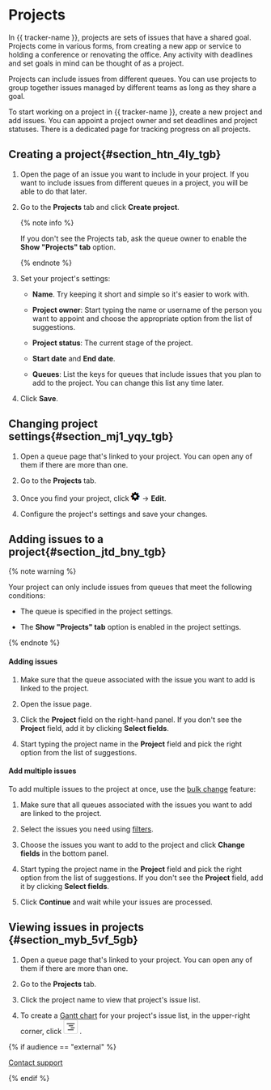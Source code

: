 # Projects

In {{ tracker-name }}, projects are sets of issues that have a shared goal. Projects come in various forms, from creating a new app or service to holding a conference or renovating the office. Any activity with deadlines and set goals in mind can be thought of as a project.

Projects can include issues from different queues. You can use projects to group together issues managed by different teams as long as they share a goal.

To start working on a project in {{ tracker-name }}, create a new project and add issues. You can appoint a project owner and set deadlines and project statuses. There is a dedicated page for tracking progress on all projects.

## Creating a project{#section_htn_4ly_tgb}

1. Open the page of an issue you want to include in your project. If you want to include issues from different queues in a project, you will be able to do that later.

1. Go to the **Projects** tab and click **Create project**.

    {% note info %}

    If you don't see the Projects tab, ask the queue owner to enable the **Show "Projects" tab** option.

    {% endnote %}

1. Set your project's settings:

    - **Name**. Try keeping it short and simple so it's easier to work with.

    - **Project owner**: Start typing the name or username of the person you want to appoint and choose the appropriate option from the list of suggestions.

    - **Project status**: The current stage of the project.

    - **Start date** and **End date**.

    - **Queues**: List the keys for queues that include issues that you plan to add to the project. You can change this list any time later.

1. Click **Save**.

## Changing project settings{#section_mj1_yqy_tgb}

1. Open a queue page that's linked to your project. You can open any of them if there are more than one.

1. Go to the **Projects** tab.

1. Once you find your project, click ![](../../_assets/tracker/icon-settings.png) → **Edit**.

1. Configure the project's settings and save your changes.

## Adding issues to a project{#section_jtd_bny_tgb}

{% note warning %}

Your project can only include issues from queues that meet the following conditions:

- The queue is specified in the project settings.

- The **Show "Projects" tab** option is enabled in the project settings.

{% endnote %}

#### Adding issues

1. Make sure that the queue associated with the issue you want to add is linked to the project.

1. Open the issue page.

1. Click the **Project** field on the right-hand panel. If you don't see the **Project** field, add it by clicking **Select fields**.

1. Start typing the project name in the **Project** field and pick the right option from the list of suggestions.

#### Add multiple issues

To add multiple issues to the project at once, use the [bulk change](bulk-change.md) feature:

1. Make sure that all queues associated with the issues you want to add are linked to the project.

1. Select the issues you need using [filters](../user/filters.md).

1. Choose the issues you want to add to the project and click **Change fields** in the bottom panel.

1. Start typing the project name in the **Project** field and pick the right option from the list of suggestions. If you don't see the **Project** field, add it by clicking **Select fields**.

1. Click **Continue** and wait while your issues are processed.

## Viewing issues in projects {#section_myb_5vf_5gb}

1. Open a queue page that's linked to your project. You can open any of them if there are more than one.

1. Go to the **Projects** tab.

1. Click the project name to view that project's issue list.

1. To create a [Gantt chart](gantt.md) for your project's issue list, in the upper-right corner, click ![](../../_assets/tracker/gantt-ico.png) .

{% if audience == "external" %}

[Contact support](../troubleshooting.md)

{% endif %}


